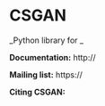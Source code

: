 CSGAN
=======

_Python library for _


**Documentation:** http://

**Mailing list:** https://

**Citing CSGAN:** 
